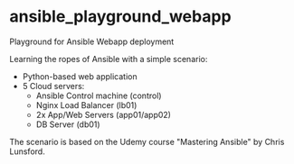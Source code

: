 # ansible_playground_webapp
Playground for Ansible Webapp deployment

Learning the ropes of Ansible with a simple scenario:
- Python-based web application
- 5 Cloud servers:
  - Ansible Control machine (control)
  - Nginx Load Balancer (lb01)
  - 2x App/Web Servers (app01/app02)
  - DB Server (db01)

The scenario is based on the Udemy course "Mastering Ansible" by Chris Lunsford.
